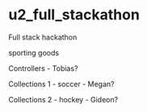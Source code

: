 # u2_full_stackathon
Full stack hackathon

sporting goods

Controllers - Tobias?

Collections 1 - soccer - Megan?

Collections 2 - hockey - Gideon?